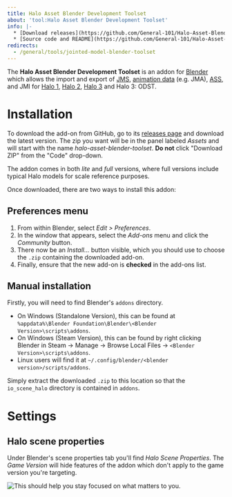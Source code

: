 ```yaml
---
title: Halo Asset Blender Development Toolset
about: 'tool:Halo Asset Blender Development Toolset'
info: |-
  * [Download releases](https://github.com/General-101/Halo-Asset-Blender-Development-Toolset/releases)
  * [Source code and README](https://github.com/General-101/Halo-Asset-Blender-Development-Toolset)
redirects:
  - /general/tools/jointed-model-blender-toolset
---
```

The **Halo Asset Blender Development Toolset** is an addon for [Blender](~) which allows the import and export of [JMS](~), [animation data](~animation-data) (e.g. JMA), [ASS](~), and JMI for [Halo 1](~h1), [Halo 2](~h2), [Halo 3](~h3) and Halo 3: ODST.

# Installation
To download the add-on from GitHub, go to its [releases page](https://github.com/General-101/Halo-Asset-Blender-Development-Toolset/releases) and download the latest version. The zip you want will be in the panel labeled _Assets_ and will start with the name _halo-asset-blender-toolset_. **Do not** click "Download ZIP" from the "Code" drop-down.

The addon comes in both _lite_ and _full_ versions, where full versions include typical Halo models for scale reference purposes.

Once downloaded, there are two ways to install this addon:

## Preferences menu
1. From within Blender, select _Edit > Preferences_.
2. In the window that appears, select the _Add-ons_ menu and click the _Community_ button.
3. There now be an _Install..._ button visible, which you should use to choose the `.zip` containing the downloaded add-on.
4. Finally, ensure that the new add-on is **checked** in the add-ons list.

## Manual installation
Firstly, you will need to find Blender's `addons` directory.

* On Windows (Standalone Version), this can be found at `%appdata%\Blender Foundation\Blender\<Blender Version>\scripts\addons`.  
* On Windows (Steam Version), this can be found by right clicking Blender in Steam -> Manage -> Browse Local Files -> `<Blender Version>\scripts\addons`.  
* Linux users will find it at `~/.config/blender/<blender version>/scripts/addons`.

Simply extract the downloaded `.zip` to this location so that the `io_scene_halo` directory is contained in `addons`.

# Settings
## Halo scene properties
Under Blender's scene properties tab you'll find _Halo Scene Properties_. The _Game Version_ will hide features of the addon which don't apply to the game version you're targeting.

![](scene-options.jpg "This should help you stay focused on what matters to you.")